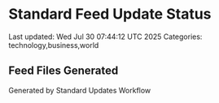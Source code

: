 # Standard Feed Update Status
Last updated: Wed Jul 30 07:44:12 UTC 2025
Categories: technology,business,world

## Feed Files Generated

Generated by Standard Updates Workflow

